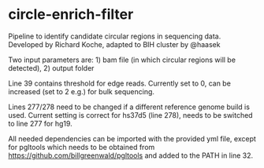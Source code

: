 # circle-enrich-filter
Pipeline to identify candidate circular regions in sequencing data.
Developed by Richard Koche, adapted to BIH cluster by @haasek

Two input parameters are: 1) bam file (in which circular regions will be detected), 2) output folder

Line 39 contains threshold for edge reads. Currently set to 0, can be increased (set to 2 e.g.) for bulk sequencing.

Lines 277/278 need to be changed if a different reference genome build is used. Current setting is correct for hs37d5 (line 278),
needs to be switched to line 277 for hg19.

All needed dependencies can be imported with the provided yml file, except for pgltools which needs to be obtained from https://github.com/billgreenwald/pgltools and added to the PATH in line 32.
